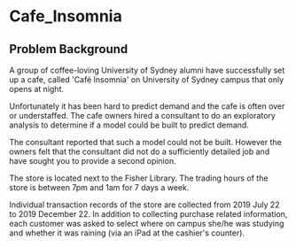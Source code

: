 # Cafe_Insomnia
## Problem Background
A group of coffee-loving University of Sydney alumni have successfully set up a cafe, called 'Café Insomnia' on University of Sydney campus that only opens at night.

Unfortunately it has been hard to predict demand and the cafe is often over or understaffed. The cafe owners hired a consultant to do an exploratory analysis to determine if a model could be built to predict demand.

The consultant reported that such a model could not be built. However the owners felt that the consultant did not do a sufficiently detailed job and have sought you to provide a second opinion.

The store is located next to the Fisher Library. The trading hours of the store is between 7pm and 1am for 7 days a week.

Individual transaction records of the store are collected from 2019 July 22 to 2019 December 22. In addition to collecting purchase related information, each customer was asked to select where on campus she/he was studying and whether it was raining (via an iPad at the cashier's counter).
